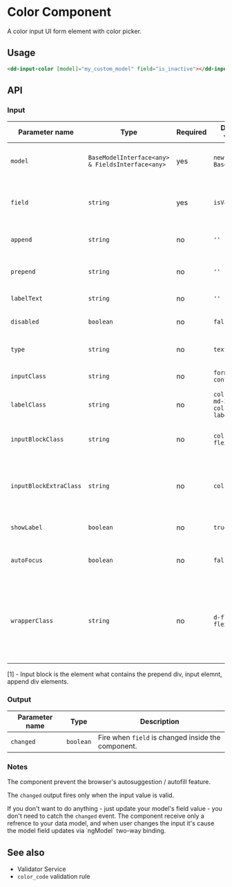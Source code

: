 # Color Component

A color input UI form element with color picker.


## Usage

```html
<dd-input-color [model]="my_custom_model" field="is_inactive"></dd-input-color>
```


## API


### Input

| Parameter name | Type | Required | Default value | Description |
|----------------|------|----------|---------------|-------------|
| `model` | `BaseModelInterface<any> & FieldsInterface<any>` | yes | `new BaseModel()` | The model what you want to handle. |
| `field` | `string` | yes | `isValid` | The model's field what you want to handle. |
| `append` | `string` | no | `''` | Text in input's append `div` |
| `prepend` | `string` | no | `''` | Text in input's prepend `div` |
| `labelText` | `string` | no | `''` | Text in `label` |
| `disabled` | `boolean` | no | `false` | Input is diabled or not. |
| `type` | `string` | no | `text` | Input field `type` property. |
| `inputClass` | `string` | no | `form-control` | Class of `input` element. |
| `labelClass` | `string` | no | `col-12 col-md-3 px-0 col-form-label` | Class of `label` element. |
| `inputBlockClass` | `string` | no | `col-12 d-flex px-0` | Class of input block<sup>[1]</sup> element. |
| `inputBlockExtraClass` | `string` | no | `col-md-9` | Apply this classes n input block when `showLabel` is `true`. |
| `showLabel` | `boolean` | no | `true` | Label is visible or not. |
| `autoFocus` | `boolean` | no | `false` | Set autofocus on the element. |
| `wrapperClass` | `string` | no | `d-flex flex-wrap` | Class of the wrapper `div` element. It contains the `label` and the `div.input-group` elements. |

<a name="footnote1"></a>
[1] - Input block is the element what contains the prepend div, input elemnt, append div elements.


### Output

| Parameter name | Type | Description |
|----------------|------|-------------|
| `changed` | `boolean` | Fire when `field` is changed inside the component. |


### Notes

The component prevent the browser's autosuggestion / autofill feature.

The `changed` output fires only when the input value is valid.

If you don't want to do anything - just update your model's field value - you don't need to catch the `changed` event. The
component receive only a refrence to your data model, and when user changes the input it's cause the model field updates via
˙ngModel` two-way binding.


## See also

- Validator Service
- `color_code` validation rule
